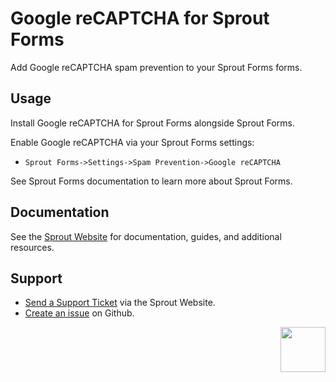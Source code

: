 # Google reCAPTCHA for Sprout Forms

Add Google reCAPTCHA spam prevention to your Sprout Forms forms.

## Usage

Install Google reCAPTCHA for Sprout Forms alongside Sprout Forms.

Enable Google reCAPTCHA via your Sprout Forms settings:

- `Sprout Forms->Settings->Spam Prevention->Google reCAPTCHA`

See Sprout Forms documentation to learn more about Sprout Forms.

## Documentation

See the [Sprout Website](https://sprout.barrelstrengthdesign.com/craft-plugins/sprout-forms/docs) for documentation, guides, and additional resources. 

## Support

- [Send a Support Ticket](https://sprout.barrelstrengthdesign.com/craft-plugins/request/support) via the Sprout Website.
- [Create an issue](https://github.com/barrelstrength/craft-sprout-forms-google-recaptcha/issues) on Github.

<a href="https://sprout.barrelstrengthdesign.com" target="_blank">
  <img src="https://sprout.barrelstrengthdesign.com/content/plugins/sprout-icon.svg" width="72" align="right">
</a>
